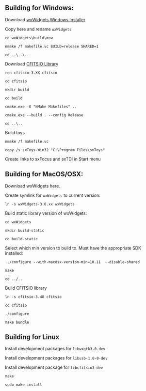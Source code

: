 ## Building for Windows:

Download [wxWidgets Windows Installer](https://www.wxwidgets.org/downloads/)

Copy here and rename `wxWidgets`

    cd wxWidgets\build\msw
    
    nmake /f makefile.vc BUILD=release SHARED=1
    
    cd ..\..\..

Download [CFITSIO Library]()

    ren cfitsio-3.XX cfitsio
    
    cd cfitsio
    
    mkdir build
    
    cd build
    
    cmake.exe -G "NMake Makefiles" ..
    
    cmake.exe --build . --config Release
    
    cd ..\..
    
Build toys

    nmake /f makefile.vc

    copy /s sxToys-Win32 "C:\Program Files\sxToys"

Create links to sxFocus and sxTDI in Start menu

## Building for MacOS/OSX:

Download wxWidgets here.

Create symlink for `wxWidgets` to current version:

    ln -s wxWidgets-3.0.xx wxWidgets

Build static library version of wxWidgets:

    cd wxWidgets

    mkdir build-static

    cd build-static

Select which min version to build to. Must have the appropriate SDK installed:

    ../configure --with-macosx-version-min=10.11  --disable-shared

    make

    cd ../..
    
Build CFITSIO library

    ln -s cfitsio-3.48 cfitsio
    
    cd cfitsio
    
    ./configure 

    make bundle

## Building for Linux

Install development packages for `libwxgtk3.0-dev`

Install development packages for `libusb-1.0-0-dev`

Install development package for `libcfitsio3-dev`

    make

    sudo make install
